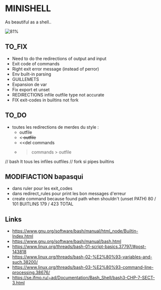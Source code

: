 # MINISHELL

As beautiful as a shell..

![81%](https://progress-bar.dev/81)

## TO_FIX
- Need to do the redirections of output and input
- Exit code of commands
- Right exit error message (instead of perror)
- Env built-in parsing
- GUILLEMETS 
- Expansion de var
- Fix export et unset
- REDIRECTIONS infile outfile type not accurate
- FIX exit-codes in builtins not fork

## TO_DO

- toutes les redirections de merdes du style : 
    - <infile commands > outfile
    - <<del commands > outfile
    - <<del commands
    - >commands > outfile

// bash lt tous les infiles outfiles
// fork si pipes builtins


## MODIFIACTION bapasqui

- dans ruler pour les exit_codes
- dans redirect_rules pour print les bon messages d'erreur
- create command because found path when shouldn't (unset PATH)
80 / 101 BUITLINS
179 / 423 TOTAL

## Links 

- https://www.gnu.org/software/bash/manual/html_node/Builtin-Index.html
- https://www.gnu.org/software/bash/manual/bash.html
- https://www.linux.org/threads/bash-01-script-basics.37797/#post-143818
- https://www.linux.org/threads/bash-02-%E2%80%93-variables-and-such.38200/
- https://www.linux.org/threads/bash-03-%E2%80%93-command-line-processing.38676/
- https://se.ifmo.ru/~ad/Documentation/Bash_Shell/bash3-CHP-7-SECT-3.html